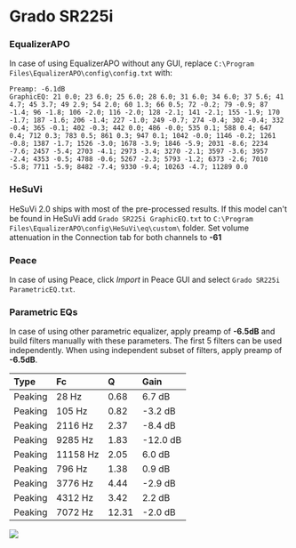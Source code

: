 # Grado SR225i

### EqualizerAPO
In case of using EqualizerAPO without any GUI, replace `C:\Program Files\EqualizerAPO\config\config.txt`
with:
```
Preamp: -6.1dB
GraphicEQ: 21 0.0; 23 6.0; 25 6.0; 28 6.0; 31 6.0; 34 6.0; 37 5.6; 41 4.7; 45 3.7; 49 2.9; 54 2.0; 60 1.3; 66 0.5; 72 -0.2; 79 -0.9; 87 -1.4; 96 -1.8; 106 -2.0; 116 -2.0; 128 -2.1; 141 -2.1; 155 -1.9; 170 -1.7; 187 -1.6; 206 -1.4; 227 -1.0; 249 -0.7; 274 -0.4; 302 -0.4; 332 -0.4; 365 -0.1; 402 -0.3; 442 0.0; 486 -0.0; 535 0.1; 588 0.4; 647 0.4; 712 0.3; 783 0.5; 861 0.3; 947 0.1; 1042 -0.0; 1146 -0.2; 1261 -0.8; 1387 -1.7; 1526 -3.0; 1678 -3.9; 1846 -5.9; 2031 -8.6; 2234 -7.6; 2457 -5.4; 2703 -4.1; 2973 -3.4; 3270 -2.1; 3597 -3.6; 3957 -2.4; 4353 -0.5; 4788 -0.6; 5267 -2.3; 5793 -1.2; 6373 -2.6; 7010 -5.8; 7711 -5.9; 8482 -7.4; 9330 -9.4; 10263 -4.7; 11289 0.0
```

### HeSuVi
HeSuVi 2.0 ships with most of the pre-processed results. If this model can't be found in HeSuVi add
`Grado SR225i GraphicEQ.txt` to `C:\Program Files\EqualizerAPO\config\HeSuVi\eq\custom\` folder.
Set volume attenuation in the Connection tab for both channels to **-61**

### Peace
In case of using Peace, click *Import* in Peace GUI and select `Grado SR225i ParametricEQ.txt`.

### Parametric EQs
In case of using other parametric equalizer, apply preamp of **-6.5dB** and build filters manually
with these parameters. The first 5 filters can be used independently.
When using independent subset of filters, apply preamp of **-6.5dB**.

| Type    | Fc       |     Q | Gain     |
|:--------|:---------|:------|:---------|
| Peaking | 28 Hz    |  0.68 | 6.7 dB   |
| Peaking | 105 Hz   |  0.82 | -3.2 dB  |
| Peaking | 2116 Hz  |  2.37 | -8.4 dB  |
| Peaking | 9285 Hz  |  1.83 | -12.0 dB |
| Peaking | 11158 Hz |  2.05 | 6.0 dB   |
| Peaking | 796 Hz   |  1.38 | 0.9 dB   |
| Peaking | 3776 Hz  |  4.44 | -2.9 dB  |
| Peaking | 4312 Hz  |  3.42 | 2.2 dB   |
| Peaking | 7072 Hz  | 12.31 | -2.0 dB  |

![](https://raw.githubusercontent.com/jaakkopasanen/AutoEq/master/results/innerfidelity/sbaf-serious/Grado%20SR225i/Grado%20SR225i.png)